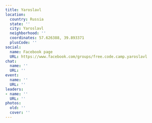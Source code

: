 ```yaml
---
title: Yaroslavl
location:
  country: Russia
  state: ''
  city: Yaroslavl
  neighborhood: ''
  coordinates: 57.626388, 39.893371
  plusCode: ''
social:
  name: Facebook page
  URL: https://www.facebook.com/groups/free.code.camp.yaroslavl
chat:
  name: ''
  URL: ''
event:
  name: ''
  URL: ''
leaders:
- name: ''
  URL: ''
photos:
  old: ''
  cover: ''
---
```

